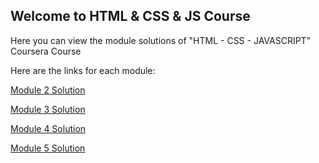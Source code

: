## Welcome to HTML & CSS & JS Course

Here you can view the module solutions of "HTML - CSS - JAVASCRIPT" Coursera Course

Here are the links for each module:

[Module 2 Solution](https://bewenben.github.io/HTML-CSS-JS-Course/module2-solution/)

[Module 3 Solution](https://bewenben.github.io/HTML-CSS-JS-Course/module3-solution/)

[Module 4 Solution](https://bewenben.github.io/HTML-CSS-JS-Course/module4-solution/)

[Module 5 Solution](https://bewenben.github.io/HTML-CSS-JS-Course/module5-solution/)

